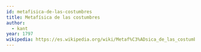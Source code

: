 ```yaml
---
id: metafisica-de-las-costumbres
title: Metafísica de las costumbres
author:
  - kant
year: 1797
wikipedia: https://es.wikipedia.org/wiki/Metaf%C3%ADsica_de_las_costumbres
---
```

